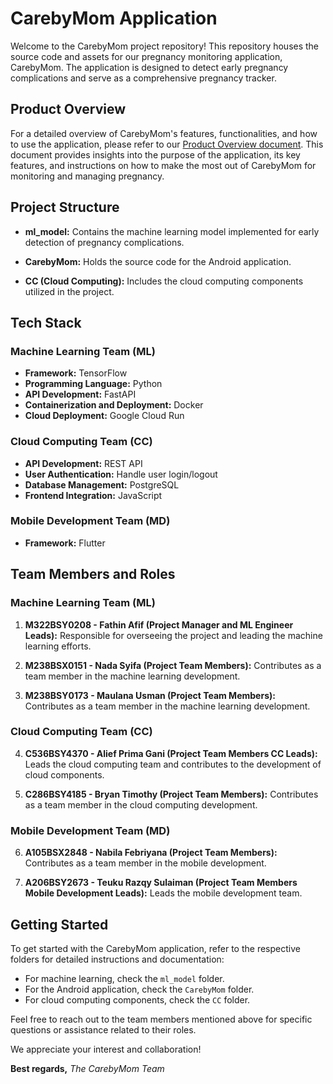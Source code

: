 # CarebyMom Application

Welcome to the CarebyMom project repository! This repository houses the source code and assets for our pregnancy monitoring application, CarebyMom. The application is designed to detect early pregnancy complications and serve as a comprehensive pregnancy tracker.

## Product Overview

For a detailed overview of CarebyMom's features, functionalities, and how to use the application, please refer to our [Product Overview document](https://www.canva.com/design/DAF3T99zRBs/YcpFYc3wX7YMPd_9kf28Yw/). This document provides insights into the purpose of the application, its key features, and instructions on how to make the most out of CarebyMom for monitoring and managing pregnancy.

## Project Structure

- **ml_model:** Contains the machine learning model implemented for early detection of pregnancy complications.

- **CarebyMom:** Holds the source code for the Android application.

- **CC (Cloud Computing):** Includes the cloud computing components utilized in the project.

## Tech Stack

### Machine Learning Team (ML)
- **Framework:** TensorFlow
- **Programming Language:** Python
- **API Development:** FastAPI
- **Containerization and Deployment:** Docker
- **Cloud Deployment:** Google Cloud Run

### Cloud Computing Team (CC)
- **API Development:** REST API
- **User Authentication:** Handle user login/logout
- **Database Management:** PostgreSQL
- **Frontend Integration:** JavaScript

### Mobile Development Team (MD)
- **Framework:** Flutter

## Team Members and Roles

### Machine Learning Team (ML)
1. **M322BSY0208 - Fathin Afif (Project Manager and ML Engineer Leads):** Responsible for overseeing the project and leading the machine learning efforts.
   
2. **M238BSX0151 - Nada Syifa (Project Team Members):** Contributes as a team member in the machine learning development.

3. **M238BSY0173 - Maulana Usman (Project Team Members):** Contributes as a team member in the machine learning development.

### Cloud Computing Team (CC)
4. **C536BSY4370 - Alief Prima Gani (Project Team Members CC Leads):** Leads the cloud computing team and contributes to the development of cloud components.

5. **C286BSY4185 - Bryan Timothy (Project Team Members):** Contributes as a team member in the cloud computing development.

### Mobile Development Team (MD)
6. **A105BSX2848 - Nabila Febriyana (Project Team Members):** Contributes as a team member in the mobile development.

7. **A206BSY2673 - Teuku Razqy Sulaiman (Project Team Members Mobile Development Leads):** Leads the mobile development team.

## Getting Started

To get started with the CarebyMom application, refer to the respective folders for detailed instructions and documentation:

- For machine learning, check the `ml_model` folder.
- For the Android application, check the `CarebyMom` folder.
- For cloud computing components, check the `CC` folder.

Feel free to reach out to the team members mentioned above for specific questions or assistance related to their roles.

We appreciate your interest and collaboration!

**Best regards,**
*The CarebyMom Team*
